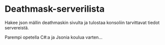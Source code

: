 # Deathmask-serverilista
Hakee json mällin deathmaskin sivulta ja tulostaa konsoliin tarvittavat tiedot servereistä.

Parempi opetella C#:a ja Jsonia koulua varten...
